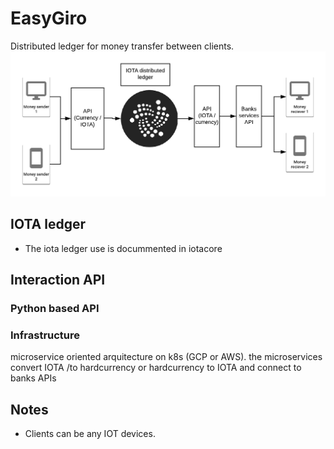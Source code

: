 # EasyGiro

Distributed ledger for money transfer between clients. 
<img src="./EasyGiro.png">


## IOTA ledger

* The iota ledger use is docummented in iotacore

## Interaction API

### Python based API

### Infrastructure 
microservice oriented arquitecture on k8s (GCP or AWS).
the microservices convert IOTA /to hardcurrency or hardcurrency to IOTA 
and connect to banks APIs


## Notes
* Clients can be any IOT devices. 
